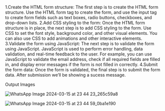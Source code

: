 1.Create the HTML form structure: The first step is to create the HTML form structure. Use the HTML form tag to create the form, and use the input tag to create form fields such as text boxes, radio buttons, checkboxes, and drop-down lists.
2.Add CSS styling to the form: Once the HTML form structure is in place, the next step is to add CSS styling to the form. Use CSS to set the font style, background color, and other visual elements. You can also use CSS to add animations and other interactive elements.
3.Validate the form using JavaScript: The next step is to validate the form using JavaScript. JavaScript is used to perform error handling, data validation, and real-time feedback to the user. 
For example, you can use JavaScript to validate the email address, check if all required fields are filled in, and display error messages if the form is not filled in correctly.
4.Submit the form data: Once the form is validated, the final step is to submit the form data. After submission we’ll be showing a sucess message.

Output Images

![WhatsApp Image 2024-03-15 at 23 44 23_265c59a8](https://github.com/saurav-chafle/Registration-form-student/assets/163088315/da674ce1-0900-459e-8150-1a949f287292)

![WhatsApp Image 2024-03-15 at 23 44 59_0ba1e190](https://github.com/saurav-chafle/Registration-form-student/assets/163088315/ff7a9a05-cd3f-492a-bfcb-be84b25d90d9)



